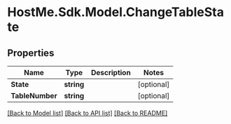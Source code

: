 # HostMe.Sdk.Model.ChangeTableState
## Properties

Name | Type | Description | Notes
------------ | ------------- | ------------- | -------------
**State** | **string** |  | [optional] 
**TableNumber** | **string** |  | [optional] 

[[Back to Model list]](../README.md#documentation-for-models) [[Back to API list]](../README.md#documentation-for-api-endpoints) [[Back to README]](../README.md)

